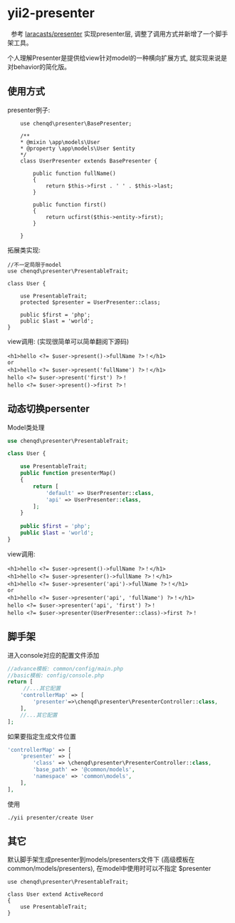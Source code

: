 # yii2-presenter
 
 参考 [laracasts/presenter](https://github.com/laracasts/Presenter) 实现presenter层,
 调整了调用方式并新增了一个脚手架工具。
 
 个人理解Presenter是提供给view针对model的一种横向扩展方式,
 就实现来说是对behavior的简化版。
 
## 使用方式

presenter例子:
```
    use chenqd\presenter\BasePresenter;
    
    /**
    * @mixin \app\models\User
    * @property \app\models\User $entity
    */
    class UserPresenter extends BasePresenter {
    
        public function fullName()
        {
            return $this->first . ' ' . $this->last;
        }
        
        public function first()
        {
            return ucfirst($this->entity->first);
        }
    
    }
```

拓展类实现:
```
//不一定局限于model
use chenqd\presenter\PresentableTrait;

class User {

    use PresentableTrait;
    protected $presenter = UserPresenter::class;
    
    public $first = 'php';
    public $last = 'world';
}
```

view调用: (实现很简单可以简单翻阅下源码)
```
<h1>hello <?= $user->present()->fullName ?>！</h1>
or
<h1>hello <?= $user->present('fullName') ?>！</h1>
hello <?= $user->present('first') ?>！
hello <?= $user->present()->first ?>！
```

## 动态切换persenter
Model类处理
```php
use chenqd\presenter\PresentableTrait;

class User {

    use PresentableTrait;
    public function presenterMap()
    {
        return [
            'default' => UserPresenter::class,
            'api' => UserPresenter::class,
        ];
    }
    
    public $first = 'php';
    public $last = 'world';
}
```

view调用: 

```
<h1>hello <?= $user->present()->fullName ?>！</h1>
<h1>hello <?= $user->presenter()->fullName ?>！</h1>
<h1>hello <?= $user->presenter('api')->fullName ?>！</h1>
or
<h1>hello <?= $user->presenter('api', 'fullName') ?>！</h1>
hello <?= $user->presenter('api', 'first') ?>！
hello <?= $user->presenter(UserPresenter::class)->first ?>！
```

## 脚手架
进入console对应的配置文件添加
```php
//advance模板: common/config/main.php
//basic模板: config/console.php
return [
     //...其它配置
    'controllerMap' => [
        'presenter'=>\chenqd\presenter\PresenterController::class,
    ],
    //...其它配置
];
```
如果要指定生成文件位置
```php
'controllerMap' => [
    'presenter' => [
        'class' => \chenqd\presenter\PresenterController::class,
        'base_path' => '@common/models',
        'namespace' => 'common\models',
    ],
],
```


使用
```
./yii presenter/create User
```

## 其它
默认脚手架生成presenter到models/presenters文件下
(高级模板在common/models/presenters),
在model中使用时可以不指定 $presenter

```
use chenqd\presenter\PresentableTrait;

class User extend ActiveRecord
{
    use PresentableTrait;
}
```


